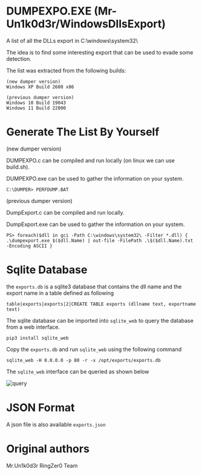 # DUMPEXPO.EXE (Mr-Un1k0d3r/WindowsDllsExport)
A list of all the DLLs export in C:\windows\system32\

The idea is to find some interesting export that can be used to evade some detection.

The list was extracted from the following builds:

```
(new dumper version)
Windows XP Build 2600 x86

(previous dumper version)
Windows 10 Build 19043
Windows 11 Build 22000
```

# Generate The List By Yourself

(new dumper version)

DUMPEXPO.c can be compiled and run locally (on linux we can use build.sh).

DUMPEXPO.exe can be used to gather the information on your system.

```
C:\DUMPER> PERFDUMP.BAT
```

(previous dumper version)

DumpExport.c can be compiled and run locally.

DumpExport.exe can be used to gather the information on your system.

```
PS> foreach($dll in gci -Path C:\windows\system32\ -Filter *.dll) { .\dumpexport.exe $($dll.Name) | out-file -FilePath .\$($dll.Name).txt -Encoding ASCII }
```

# Sqlite Database 

the `exports.db` is a sqlite3 database that contains the dll name and the export name in a table defined as following

`table|exports|exports|2|CREATE TABLE exports (dllname text, exportname text)`

The sqlite database can be imported into `sqlite_web` to query the database from a web interface.

`pip3 install sqlite_web`

Copy the `exports.db` and run `sqlite_web` using the following command

```
sqlite_web -H 0.0.0.0 -p 80 -r -x /opt/exports/exports.db
```

The `sqlite_web` interface can be queried as shown below

![query](https://github.com/Mr-Un1k0d3r/WindowsDllsExport/raw/main/query.png)

# JSON Format

A json file is also available `exports.json`

# Original authors
Mr.Un1k0d3r RingZer0 Team
